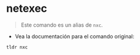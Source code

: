 # netexec

> Este comando es un alias de `nxc`.

- Vea la documentación para el comando original:

`tldr nxc`

